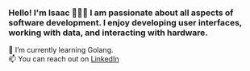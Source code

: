 ### Hello! I'm Isaac 👋🏼🤓 I am passionate about all aspects of software development. I enjoy developing user interfaces, working with data, and interacting with hardware.
🌱 I’m currently learning Golang.  
📫 You can reach out on [LinkedIn](https://www.linkedin.com/in/isaacaflores2/)

